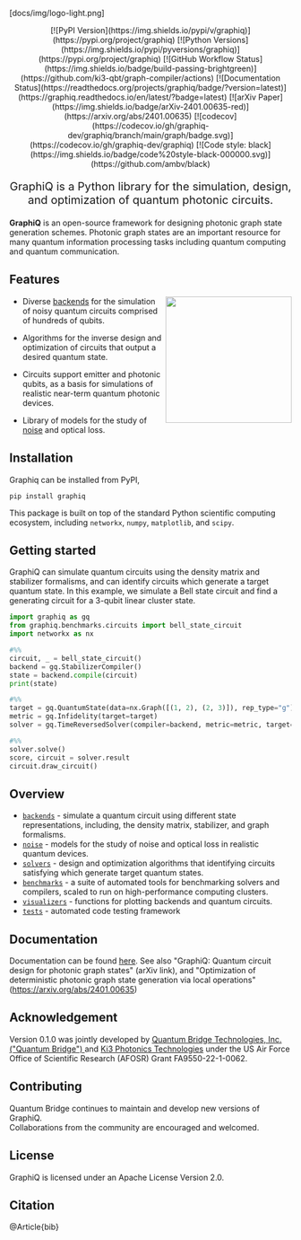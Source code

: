 
[docs/img/logo-light.png]

<div align="center">
[![PyPI Version](https://img.shields.io/pypi/v/graphiq)](https://pypi.org/project/graphiq)
[![Python Versions](https://img.shields.io/pypi/pyversions/graphiq)](https://pypi.org/project/graphiq)
[![GitHub Workflow Status](https://img.shields.io/badge/build-passing-brightgreen)](https://github.com/ki3-qbt/graph-compiler/actions)
[![Documentation Status](https://readthedocs.org/projects/graphiq/badge/?version=latest)](https://graphiq.readthedocs.io/en/latest/?badge=latest)
[![arXiv Paper](https://img.shields.io/badge/arXiv-2401.00635-red)](https://arxiv.org/abs/2401.00635)
[![codecov](https://codecov.io/gh/graphiq-dev/graphiq/branch/main/graph/badge.svg)](https://codecov.io/gh/graphiq-dev/graphiq)
[![Code style: black](https://img.shields.io/badge/code%20style-black-000000.svg)](https://github.com/ambv/black)
</div>

<p align="center" style="font-size:20px">
  GraphiQ is a Python library for the simulation, design, and optimization of quantum photonic circuits.
</p>

**GraphiQ** is an open-source framework for designing photonic graph state generation schemes. 
Photonic graph states are an important resource for many quantum information processing tasks including quantum computing 
and quantum communication.

## Features

<img src="https://user-images.githubusercontent.com/87783633/198037273-06ec89cf-233d-4c08-9f7a-96313bfcb435.gif" width="225px" align="right">

* Diverse [backends](https://github.com/ki3-qbt/graph-compiler/tree/main/graphiq/backends) for the simulation of noisy
  quantum circuits comprised of hundreds of qubits.

* Algorithms for the inverse design and optimization of circuits that output a desired quantum state.

* Circuits support emitter and photonic qubits, as a basis for simulations of realistic near-term quantum photonic
  devices.

* Library of models for the study of [noise](https://github.com/ki3-qbt/graph-compiler/tree/main/graphiq/noise) and
  optical loss.

## Installation
Graphiq can be installed from PyPI,
```
pip install graphiq 
```
This package is built on top of the standard Python scientific computing ecosystem, including
`networkx`, `numpy`, `matplotlib`, and `scipy`.

## Getting started
GraphiQ can simulate quantum circuits using the density matrix and stabilizer formalisms, 
and can identify circuits which generate a target quantum state. 
In this example, we simulate a Bell state circuit and find a generating circuit for a 3-qubit linear cluster state.
``` py
import graphiq as gq
from graphiq.benchmarks.circuits import bell_state_circuit
import networkx as nx

#%%
circuit, _ = bell_state_circuit()
backend = gq.StabilizerCompiler()
state = backend.compile(circuit)
print(state)

#%%
target = gq.QuantumState(data=nx.Graph([(1, 2), (2, 3)]), rep_type="g")
metric = gq.Infidelity(target=target)
solver = gq.TimeReversedSolver(compiler=backend, metric=metric, target=target)

#%%
solver.solve()
score, circuit = solver.result
circuit.draw_circuit()
```


## Overview

* [`backends`](https://github.com/ki3-qbt/graph-compiler/tree/main/graphiq/backends) - simulate a quantum circuit using
  different state representations, including, the density matrix, stabilizer, and graph formalisms.
* [`noise`](https://github.com/ki3-qbt/graph-compiler/tree/main/graphiq/noise) - models for the study of noise and
  optical loss in realistic quantum devices.
* [`solvers`](https://github.com/ki3-qbt/graph-compiler/tree/main/graphiq/solvers) - design and optimization algorithms that identifying
  circuits satisfying which generate target quantum states.
* [`benchmarks`](https://github.com/ki3-qbt/graph-compiler/tree/main/benchmarks) - a suite of automated tools for
  benchmarking solvers and compilers, scaled to run on high-performance computing clusters.
* [`visualizers`](https://github.com/ki3-qbt/graph-compiler/tree/main/graphiq/visualizers) - functions for plotting
  backends and quantum circuits.
* [`tests`](https://github.com/ki3-qbt/graph-compiler/tree/main/tests) - automated code testing framework


## Documentation
Documentation can be found [here](https://graphiq.readthedocs.io/en/latest/?badge=latest).
See also "GraphiQ: Quantum circuit design for photonic graph states" (arXiv link),
and 
"Optimization of deterministic photonic graph state generation via local operations" (https://arxiv.org/abs/2401.00635)

## Acknowledgement
Version 0.1.0 was jointly developed by [Quantum Bridge Technologies, Inc. ("Quantum Bridge") ](https://qubridge.io/)
and [Ki3 Photonics Technologies](https://www.ki3photonics.com/) 
under the US Air Force Office of Scientific Research (AFOSR) Grant FA9550-22-1-0062.

## Contributing
Quantum Bridge continues to maintain and develop new versions of GraphiQ.  
Collaborations from the community are encouraged and welcomed.

## License
GraphiQ is licensed under an Apache License Version 2.0.

## Citation
@Article{bib}



